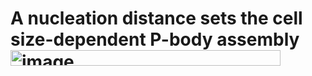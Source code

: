# A nucleation distance sets the cell size-dependent P-body assembly<img width="432" height="25" alt="image" src="https://github.com/user-attachments/assets/eb472d36-4608-4d17-a819-a32f3eb86597" />
